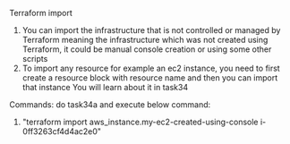 Terraform import

1) You can import the infrastructure that is not controlled or managed by Terraform meaning the infrastructure which was not created using Terraform, it could be manual console creation or using some other scripts
2) To import any resource for example an ec2 instance, you need to first create a resource block with resource name and then you can import that instance
You will learn about it in task34

Commands:
do task34a and execute below command:
1) "terraform import aws_instance.my-ec2-created-using-console i-0ff3263cf4d4ac2e0"
